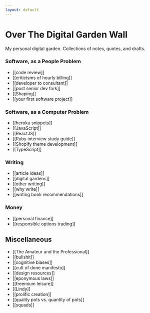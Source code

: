 ```yaml
---
layout: default
---
```

# Over The Digital Garden Wall

My personal digital garden. Collections of notes, quotes, and drafts.
### Software, as a People Problem
* [[code review]]
* [[criticisms of hourly billing]]
* [[developer to consultant]]
* [[post senior dev fork]]
* [[Shaping]]
* [[your first software project]]
### Software, as a Computer Problem
* [[heroku snippets]]
* [[JavaScript]]
* [[ReactJS]]
* [[Ruby interview study guide]]
* [[Shopify theme development]]
* [[TypeScript]]
### Writing
* [[article ideas]]
* [[digital gardens]]
* [[other writing]]
* [[why write]]
* [[writing book recommendations]]

### Money
* [[personal finance]]
* [[responsible options trading]]

## Miscellaneous
* [[The Amateur and the Professional]]
* [[bullshit]]
* [[cognitive biases]]
* [[cult of done manifesto]]
* [[design resources]]
* [[eponymous laws]]
* [[freemium leisure]]
* [[Lindy]]
* [[prolific creation]]
* [[quality pots vs. quantity of pots]]
* [[squads]]